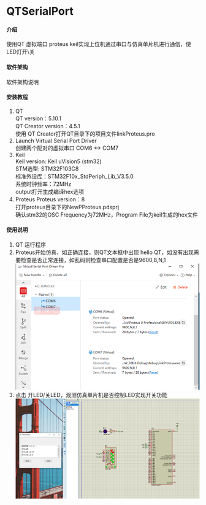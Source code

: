 # QTSerialPort

#### 介绍
使用QT 虚拟端口 proteus keil实现上位机通过串口与仿真单片机进行通信，使LED灯开\关

#### 软件架构
软件架构说明

#### 安装教程

1.  QT <br/>
    QT version：5.10.1 <br/>
    QT Creator version：4.5.1 <br/>
    使用 QT Creator打开QT目录下的项目文件linkProteus.pro <br/>
2.  Launch Virtual Serial Port Driver <br/>
    创建两个配对的虚拟串口 COM6 <-> COM7 <br/>
3.  Keil <br/>
    Keil version: Keil uVision5 (stm32) <br/>
    STM选型: STM32F103C8 <br/>
    标准外设库：STM32F10x_StdPeriph_Lib_V3.5.0 <br/>
    系统时钟频率：72MHz <br/>
    output打开生成编译hex选项 <br/>
4.  Proteus
    Proteus version：8 <br/>
    打开proteus目录下的NewPProteus.pdsprj <br/>
    确认stm32的OSC Frequency为72MHz，Program File为keil生成的hex文件 <br/>

#### 使用说明

1.  QT 运行程序
2.  Proteus开始仿真，如正确连接，则QT文本框中出现 hello QT，如没有出现需要检查是否正常连接，如乱码则检查串口配置是否是9600,8,N,1
![输入图片说明](com.png)
3.  点击 开LED/关LED，观测仿真单片机是否控制LED实现开关功能
![输入图片说明](yulan.png)

